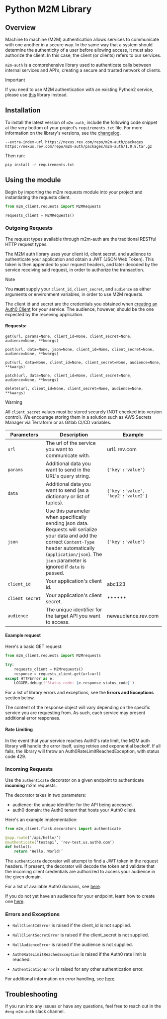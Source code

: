 # Python M2M Library

## Overview

Machine to machine (M2M) authentication allows services to communicate with one another in a secure way. In the same way that a system should determine the authenticity of a user before allowing access, it must also authorize the client. In this case, the client (or clients) refers to our services. 

`m2m-auth` is a comprehensive library used to authenticate calls between internal services and API’s, creating a secure and trusted network of clients.

> [!IMPORTANT]
> If you need to use M2M authentication with an existing Python2 service, please use [this]() library instead.

## Installation

To install the latest version of `m2m-auth`, include the following code snippet at the very bottom of your project’s `requirements.txt` file. For more information on the library's versions, see the [changelog]().

```
--extra-index-url https://nexus.rev.com/repo/m2m-auth/packages
https://nexus.rev.com/repo/m2m-auth/packages/m2m-auth/1.0.8.tar.gz
```

Then run:

```
pip install -r requirements.txt
```

## Using the module

Begin by importing the m2m requests module into your project and instantiating the requests client.

```python
from m2m_client.requests import M2MRequests

requests_client = M2MRequests()
```

### Outgoing Requests

The request types available through m2m-auth are the traditional RESTful HTTP request types.

The M2M auth library uses your client id, client secret, and audience to authenticate your application and obtain a JWT (JSON Web Token). This token is then appended to your request headers, and later decoded by the service receiving said request, in order to authorize the transaction.

> [!NOTE]
> You **must** supply your `client_id`, `client_secret`, and `audience` as either arguments or environment variables, in order to use M2M requests.

The client id and secret are the credentials you obtained when [creating an Auth0 Client]() for your service. The audience, however, should be the one expected by the receiving application.

#### Requests:

`get(url, params=None, client_id=None, client_secret=None, audience=None, **kwargs)`

`post(url, data=None, json=None, client_id=None, client_secret=None, audience=None, **kwargs)`

`put(url, data=None, client_id=None, client_secret=None, audience=None, **kwargs)`

`patch(url, data=None, client_id=None, client_secret=None, audience=None, **kwargs)`

`delete(url, client_id=None, client_secret=None, audience=None, **kwargs)`

> [!WARNING]
> All `client_secret` values must be stored securely (NOT checked into version control). We encourage storing them in a solution such as AWS Secrets Manager via Terraform or as Gitlab CI/CD variables.


| Parameters | Description | Example
| --- | --- | --- |
| `url` | The url of the service you want to communicate with. | url1.rev.com |
| `params` | Additional data you want to send in the URL's query string. | `{'key':'value'}` |
| `data` | Additional data you want to send (as a dictionary or list of tuples). | `{'key':'value', 'key2':'value2'}` |
| `json` | Use this parameter when specifically sending json data. Requests will serialize your data and add the correct `Content-Type` header automatically (`application/json`). The `json` parameter is ignored if `data` is passed. | `{'key':'value'}` |
| `client_id` | Your application's client id. | abc123 |
| `client_secret` | Your application's client secret. | ****** |
| `audience` | The unique identifier for the target API you want to access. | newaudience.rev.com |

#### Example request

Here's a basic GET request:

```python
from m2m_client.requests import M2Mrequests

try:
	requests_client = M2Mrequests()
	response = requests_client.get(url=url)
except HTTPError as e:
	LOGGER.debug(f'Status code: {e.response.status_code}')
```

For a list of library errors and exceptions, see the **Errors and Exceptions** section below. 

The content of the response object will vary depending on the specific service you are requesting from. As such, each service may present additional error responses.


#### Rate Limiting

In the event that your service reaches Auth0's rate limit, the M2M auth library will handle the error itself, using retries and exponential backoff. If all fails, the library will throw an Auth0RateLimitReachedException, with status code 429.


### Incoming Requests

Use the `authenticate` decorator on a given endpoint to authenticate **incoming** m2m requests.

The decorator takes in two parameters:
* audience: the unique identifier for the API being accessed.
* auth0 domain: the Auth0 tenant that hosts your Auth0 client.

Here's an example implementation:

```python
from m2m_client.flask.decorators import authenticate

@app.route(‘/api/hello/’)
@authenticate(‘testapi’, ‘rev-test.us.auth0.com’)
def hello():
	return ‘Hello, World!’
```

The `authenticate` decorator will attempt to find a JWT token in the request headers. If present, the decorator will decode the token and validate that the incoming client credentials are authorized to access your audience in the given domain.

For a list of available Auth0 domains, see [here]().

If you do not yet have an audience for your endpoint, learn how to create one [here]().


### Errors and Exceptions

* `NullClientIdError` is raised if the client_id is not supplied.
* `NullClientSecretError` is raised if the client_secret is not supplied.
* `NullAudienceError` is raised if the audience is not supplied.

* `Auth0RateLimitReachedException` is raised if the Auth0 rate limit is reached.
* `AuthenticationError` is raised for any other authentication error.

For additional information on error handling, see [here]().


## Troubleshooting

If you run into any issues or have any questions, feel free to reach out in the `#eng-m2m-auth` slack channel.
